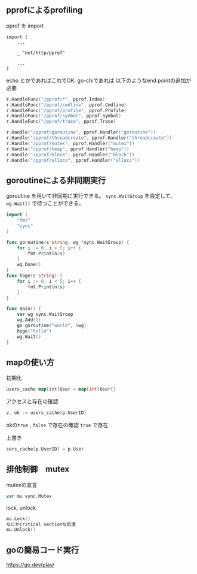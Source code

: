 ## pprofによるprofiling

pprof を import
```
import (
    ...

	_ "net/http/pprof"

    ...
)
```

echo とかであればこれでOK. go-chiであれば
以下のようなend pointの追加が必要

```go
r.HandleFunc("/pprof/*", pprof.Index)
r.HandleFunc("/pprof/cmdline", pprof.Cmdline)
r.HandleFunc("/pprof/profile", pprof.Profile)
r.HandleFunc("/pprof/symbol", pprof.Symbol)
r.HandleFunc("/pprof/trace", pprof.Trace)

r.Handle("/pprof/goroutine", pprof.Handler("goroutine"))
r.Handle("/pprof/threadcreate", pprof.Handler("threadcreate"))
r.Handle("/pprof/mutex", pprof.Handler("mutex"))
r.Handle("/pprof/heap", pprof.Handler("heap"))
r.Handle("/pprof/block", pprof.Handler("block"))
r.Handle("/pprof/allocs", pprof.Handler("allocs"))
```

## goroutineによる非同期実行

goroutine を用いて非同期に実行できる。
`sync.WaitGroup` を設定して、　`wg.Wait()` で待つことができる。


```go
import (
    "fmt"
    "sync"
)

func goroutine(s string, wg *sync.WaitGroup) {
    for i := 0; i < 5; i++ {
        fmt.Println(s)
    }
    wg.Done()
}
func hoge(s string) {
    for i := 0; i < 5; i++ {
        fmt.Println(s)
    }
}

func main() {
    var wg sync.WaitGroup
    wg.Add(1)
    go goroutine("world", &wg)
    hoge("hello")
    wg.Wait()
}
```

## mapの使い方

初期化
```go
users_cache map[int]User = map[int]User{}
```

アクセスと存在の確認
```go
v, ok := users_cache[p.UserID]
```
okの`true` , `false` で存在の確認
`true` で存在

上書き
```go
sers_cache[p.UserID] = p.User
```

## 排他制御　mutex

mutexの宣言
```go
var mu sync.Mutex
```

lock, unlock
```go
mu.Lock()
なにかcritical sectionな処理
mu.Unlock()
```

## goの簡易コード実行

https://go.dev/play/
